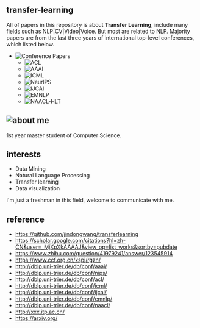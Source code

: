 ## transfer-learning

All of papers in this repository is about **Transfer Learning**, include many fields such as NLP|CV|Video|Voice. But most are related to NLP. Majority papers are from the last three years of international top-level conferences, which listed below.

- ![Conference Papers](https://github.com/rogeroyer/transfer-learning/tree/master/Conference%20Papers)
  - ![ACL](http://dblp.uni-trier.de/db/conf/acl/)
  - ![AAAI](http://dblp.uni-trier.de/db/conf/aaai/)
  - ![ICML](http://dblp.uni-trier.de/db/conf/icml/)
  - ![NeurlPS](http://dblp.uni-trier.de/db/conf/nips/)
  - ![IJCAI](http://dblp.uni-trier.de/db/conf/ijcai/)
  - ![EMNLP](http://dblp.uni-trier.de/db/conf/emnlp/)
  - ![NAACL-HLT](http://dblp.uni-trier.de/db/conf/naacl/)

## ![about me](https://rogeroyer.github.io/)

1st year master student of Computer Science.

## interests

- Data Mining
- Natural Language Processing
- Transfer learning
- Data visualization

I'm just a freshman in this field, welcome to communicate with me.

## reference
- https://github.com/jindongwang/transferlearning
- https://scholar.google.com/citations?hl=zh-CN&user=_MjXpXkAAAAJ&view_op=list_works&sortby=pubdate
- https://www.zhihu.com/question/41979241/answer/123545914
- https://www.ccf.org.cn/xspj/rgzn/
- http://dblp.uni-trier.de/db/conf/aaai/
- http://dblp.uni-trier.de/db/conf/nips/
- http://dblp.uni-trier.de/db/conf/acl/
- http://dblp.uni-trier.de/db/conf/icml/
- http://dblp.uni-trier.de/db/conf/ijcai/
- http://dblp.uni-trier.de/db/conf/emnlp/
- http://dblp.uni-trier.de/db/conf/naacl/
- http://xxx.itp.ac.cn/
- https://arxiv.org/

